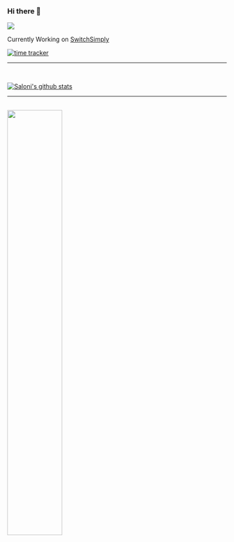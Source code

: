 ### Hi there 👋

![](https://komarev.com/ghpvc/?username=saloniagrawal25&color=ff69b4)

Currently Working on [SwitchSimply](https://dev.switchsimply.itsharsh.com)

[![time tracker](https://wakatime.com/badge/github/switchsimply/Switch-Simply-React.svg)](https://wakatime.com/badge/github/switchsimply/Switch-Simply-React)

---

<br/>

[![Saloni's github stats](https://github-readme-stats.vercel.app/api?username=saloniagrawal25&count_private=true&show_icons=true&theme=radical)](https://github.com/saloniagrawal25/github-readme-stats)

---

<br/>
<img align="center" src="https://wakatime.com/share/@saloniagrawal/82fa1348-9eb3-4081-89a4-30fd6002c75d.svg "width="50%"/>

<!--==
**saloniagrawal25/saloniagrawal25** is a ✨ _special_ ✨ repository because its `README.md` (this file) appears on your GitHub profile.

Here are some ideas to get you started:

- 🔭 I’m currently working on ...
- 🌱 I’m currently learning ...
- 👯 I’m looking to collaborate on ...
- 🤔 I’m looking for help with ...
- 💬 Ask me about ...
- 📫 How to reach me: ...
- 😄 Pronouns: ...
- ⚡ Fun fact: ...
-->
